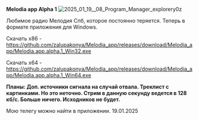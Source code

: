 **Melodia app Alpha 1** 
![2025_01_19__08_Program_Manager_explorery0z](https://github.com/user-attachments/assets/aafa11ae-20ca-454d-b329-4a0182d814bf)

Любимое радио Мелодия Спб, которое постоянно теряется. Теперь в формате приложения для Windows. 

Скачать х86 - https://github.com/zalupakonya/Melodia_app/releases/download/Melodia_app/Melodia.app.alpha.1_Win32.exe

Скачать х64 - https://github.com/zalupakonya/Melodia_app/releases/download/Melodia_app/Melodia.app.alpha.1_Win64.exe

**Планы: Доп. источники сигнала на случай отвала. Треклист с картинками. Но это неточно. Стрим в данную секунду ведется в 128 кб/с. Больше ничего. Исходников не будет.**

Мою телегу можно найти в приложении.
19.01.2025
